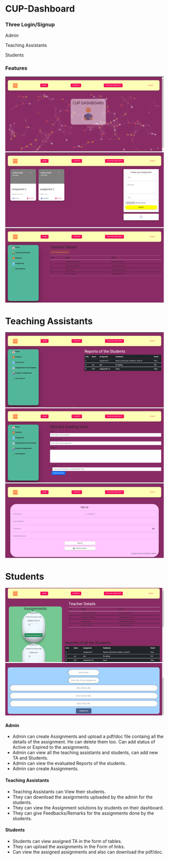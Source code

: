 # CUP-Dashboard
<h3>Three Login/Signup</h3>
<p>Admin</p>
<p>Teaching Assistants</p>
<p>Students</p>

<h3>Features</h3>

![ScreenShot 1](https://github.com/sneha-del/CUP-Dashboard/blob/master/homepage.png?raw=true)
![](https://github.com/sneha-del/CUP-Dashboard/blob/master/assignment_admin.png?raw=true)
![](https://github.com/sneha-del/CUP-Dashboard/blob/master/ta_admin.png?raw=true)
# Teaching Assistants
![](https://github.com/sneha-del/CUP-Dashboard/blob/master/reports.png?raw=true)
![](https://github.com/sneha-del/CUP-Dashboard/blob/master/eval.png?raw=true)
![](https://github.com/sneha-del/CUP-Dashboard/blob/master/ta_signup.png?raw=true)
# Students
![](https://github.com/sneha-del/CUP-Dashboard/blob/master/student_dash.png?raw=true)
![](https://github.com/sneha-del/CUP-Dashboard/blob/master/upload.png?raw=true)

<h4>Admin</h4>
<ul>
<li>Admin can create Assignments and upload a pdf/doc file containg all the details of the assignment. He can delete them too. Can add status of Active or Expired to the assignments.</li>
<li>Admin can view all the teaching assistants and students, can add new TA and Students.</li>
<li>Admin can view the evaluated Reports of the students.</li>
<li>Admin can create Assignments.</li>
  </ul>
<h4>Teaching Assistants</h4>
<ul>
<li>Teaching Assistants can View their students.</li>
<li>They can download the assignments uploaded by the admin for the students.</li>
<li>They can view the Assignment solutions by students on their dashboard.</li>
<li>They can give Feedbacks/Remarks for the assignments done by the students.</li>
</ul>
<h4>Students</h4>
<ul>
<li>Students can view assigned TA in the form of tables.</li>
<li>They can upload the assignments in the Form of links.</li>
<li>Can view the assigned assignments and also can download the pdf/doc.</li>
</ul>



